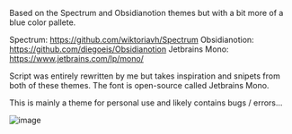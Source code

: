 Based on the Spectrum and Obsidianotion themes but with a bit more of a blue color pallete.

Spectrum: https://github.com/wiktoriavh/Spectrum
Obsidianotion: https://github.com/diegoeis/Obsidianotion
Jetbrains Mono: https://www.jetbrains.com/lp/mono/

Script was entirely rewritten by me but takes inspiration and snipets from both of these themes. The font is open-source called Jetbrains Mono.

This is mainly a theme for personal use and likely contains bugs / errors...

![image](https://github.com/ryanjrman/Spectrum-Blue/assets/71186324/388c8107-fab1-4a3b-b2ef-d06d221af2e2)
